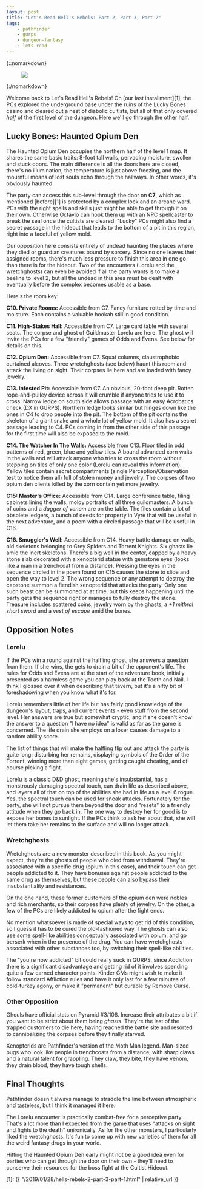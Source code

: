 ```yaml
---
layout: post
title: "Let's Read Hell's Rebels: Part 2, Part 3, Part 2"
tags:
    - pathfinder
    - gurps
    - dungeon-fantasy
    - lets-read
---
```


{::nomarkdown}
<figure class="center">
  <img src="{{ "/assets/350px-Hell's_Rebels_Logo.png" | absolute_url }}"/>
</figure>
{:/nomarkdown}

Welcome back to Let's Read Hell's Rebels! On [our last installment][1], the PCs
explored the underground base under the ruins of the Lucky Bones casino and
cleared out a nest of diabolic cultists, but all of that only covered _half_ of
the first level of the dungeon. Here we'll go through the other half.

## Lucky Bones: Haunted Opium Den

The Haunted Opium Den occupies the northern half of the level 1 map. It shares
the same basic traits: 8-foot tall walls, pervading moisture, swollen and stuck
doors. The main difference is all the doors here are closed, there's no
illumination, the temperature is just above freezing, and the mournful moans of
lost souls echo through the hallways. In other words, it's obviously haunted.

The party can access this sub-level through the door on **C7**, which as
mentioned [before][1] is protected by a complex lock and an arcane ward. PCs
with the right spells and skills just might be able to get through it on their
own. Otherwise Octavio can hook them up with an NPC spellcaster to break the
seal once the cultists are cleared. "Lucky" PCs might also find a secret passage
in the hideout that leads to the bottom of a pit in this region, right into a
faceful of yellow mold.

Our opposition here consists entirely of undead haunting the places where they
died or guardian creatures bound by sorcery. Since no one leaves their assigned
rooms, there's much less pressure to finish this area in one go than there is
for the hideout. Two of the encounters (Lorelu and the wretchghosts) can even be
avoided if all the party wants is to make a beeline to level 2, but all the
undead in this area must be dealt with eventually before the complex becomes
usable as a base.

Here's the room key:

**C10. Private Rooms:** Accessible from C7. Fancy furniture rotted by time and
moisture. Each contains a valuable hookah still in good condition.

**C11. High-Stakes Hall:** Accessible from C7. Large card table with several
seats. The corpse and ghost of Guildmaster Lorelu are here. The ghost will
invite the PCs for a few "friendly" games of Odds and Evens. See below for
details on this.

**C12. Opium Den:** Accessible from C7. Squat columns, claustrophobic curtained
alcoves. Three wretchghosts (see below) haunt this room and attack the living on
sight. Their corpses lie here and are loaded with fancy jewelry.

**C13. Infested Pit:** Accessible from C7. An obvious, 20-foot deep pit. Rotten
rope-and-pulley device across it will crumble if anyone tries to use it to
cross. Narrow ledge on south side allows passage with an easy Acrobatics check
(DX in GURPS). Northern ledge looks similar but hinges down like the ones in C4
to drop people into the pit. The bottom of the pit contains the skeleton of a
giant snake and a whole lot of yellow mold. It also has a secret passage leading
to C4. PCs coming in from the other side of this passage for the first time will
also be exposed to the mold.

**C14. The Watcher In The Walls:** Accessible from C13. Floor tiled in odd
patterns of red, green, blue and yellow tiles. A bound advanced xorn waits in
the walls and will attack anyone who tries to cross the room without stepping on
tiles of only one color (Lorelu can reveal this information). Yellow tiles
contain secret compartments (single Perception/Observation test to notice them
all) full of stolen money and jewelry. The corpses of two opium den clients
killed by the xorn contain yet more jewelry.

**C15: Master's Office:** Accessible from C14. Large conference table, filing
cabinets lining the walls, moldy portraits of all three guildmasters. A bunch of
coins and a _dagger of venom_ are on the table. The files contain a lot of
obsolete ledgers, a bunch of deeds for property in Vyre that will be useful in
the next adventure, and a poem with a circled passage that will be useful in
C16.

**C16. Smuggler's Well:** Accessible from C14. Heavy battle damage on walls, old
skeletons belonging to Grey Spiders and Torrent Knights. Six ghasts lie amid the
inert skeletons. There's a big well in the center, capped by a heavy stone slab
decorated with a xenopterid statue with gemstone eyes (looks like a man in a
trenchcoat from a distance). Pressing the eyes in the sequence circled in the
poem found on C15 causes the stone to slide and open the way to level 2. The
wrong sequence or any attempt to destroy the capstone summon a fiendish
xenopterid that attacks the party. Only one such beast can be summoned at at
time, but this keeps happening until the party gets the sequence right or
manages to fully destroy the stone. Treasure includes scattered coins, jewelry
worn by the ghasts, a _+1 mithral short sword_ and a _vest of escape_ amid the
bones.

## Opposition Notes

### Lorelu

If the PCs win a round against the halfling ghost, she answers a question from
them. If she wins, the gets to drain a bit of the opponent's life. The rules for
Odds and Evens are at the start of the adventure book, initially presented as a
harmless game you can play back at the Tooth and Nail. I think I glossed over it
when describing that tavern, but it's a nifty bit of foreshadowing when you know
what it's for.

Lorelu remembers little of her life but has fairly good knowledge of the
dungeon's layout, traps, and current events - even stuff from the second
level. Her answers are true but somewhat cryptic, and if she doesn't know the
answer to a question "I have no idea" is valid as far as the game is
concerned. The life drain she employs on a loser causes damage to a random
ability score.

The list of things that will make the halfling flip out and attack the party is
quite long: disturbing her remains, displaying symbols of the Order of the
Torrent, winning more than eight games, getting caught cheating, and of course
picking a fight.

Lorelu is a classic D&D ghost, meaning she's insubstantial, has a monstrously
damaging spectral touch, can drain life as described above, and layers all of
that on top of the abilities she had in life as a level 6 rogue. Yes, the
spectral touch can be used for sneak attacks. Fortunately for the party, she
will not pursue them beyond the door and "resets" to a friendly attitude when
they go back in. The one way to destroy her for good is to expose her bones to
sunlight. If the PCs think to ask her about that, she will let them take her
remains to the surface and will no longer attack.


### Wretchghosts

Wretchghosts are a new monster described in this book. As you might expect,
they're the ghosts of people who died from withdrawal. They're associated with a
specific drug (opium in this case), and their touch can get people addicted to
it. They have bonuses against people addicted to the same drug as themselves,
but these people can also bypass their insubstantiality and resistances.

On the one hand, these former customers of the opium den were nobles and rich
merchants, so their corpses have plenty of jewelry. On the other, a few of the
PCs are likely addicted to opium after the fight ends.

No mention whatsoever is made of special ways to get rid of this condition, so I
guess it has to be cured the old-fashioned way. The ghosts can also use some
spell-like abilities conceptually associated with opium, and go berserk when in
the presence of the drug. You can have wretchghosts associated with other
substances too, by switching their spell-like abilities.

The "you're now addicted" bit could really suck in GURPS, since Addiction there
is a significant disadvantage and getting rid of it involves spending quite a
few earned character points. Kinder GMs might wish to make it follow standard
Affliction rules and have it only last for a few minutes of cold-turkey agony,
or make it "permanent" but curable by Remove Curse.

### Other Opposition

Ghouls have official stats on Pyramid #3/108. Increase their attributes a bit if
you want to be strict about them being _ghasts_. They're the last of the trapped
customers to die here, having reached the battle site and resorted to
cannibalizing the corpses before they finally starved.

Xenopterids are Pathfinder's version of the Moth Man legend. Man-sized bugs who
look like people in trenchcoats from a distance, with sharp claws and a natural
talent for grappling. They claw, they bite, they have venom, they drain blood,
they have tough shells.

## Final Thoughts

Pathfinder doesn't always manage to straddle the line between atmospheric and
tasteless, but I think it managed it here.

The Lorelu encounter is practically combat-free for a perceptive party. That's a
lot more than I expected from the game that uses "attacks on sight and fights to
the death" unironically. As for the other monsters, I particularly liked the
wretchghosts. It's fun to come up with new varieties of them for all the weird
fantasy drugs in your world.

Hitting the Haunted Opium Den early might not be a good idea even for parties
who can get through the door on their own - they'll need to conserve their
resources for the boss fight at the Cultist Hideout.


[1]: {{ "/2019/01/28/hells-rebels-2-part-3-part-1.html" | relative_url }}
